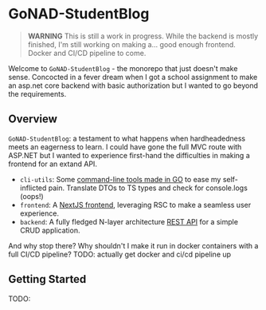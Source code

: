 # GoNAD-StudentBlog

> **WARNING** 
> This is still a work in progress.
> While the backend is mostly finished, I'm still working on making a... good enough frontend.
> Docker and CI/CD pipeline to come.

Welcome to `GoNAD-StudentBlog` - the monorepo that just doesn't make sense. Concocted in a fever dream when I got a school assignment to make an asp.net core backend with basic authorization but I wanted to go beyond the requirements. 

## Overview

`GoNAD-StudentBlog`: a testament to what happens when hardheadedness meets an eagerness to learn. I could have gone the full MVC route with ASP.NET but I wanted to experience first-hand the difficulties in making a frontend for an extand API.

- `cli-utils`: Some [command-line tools made in GO](./cli-utils/README.md) to ease my self-inflicted pain. Translate DTOs to TS types and check for console.logs (oops!)
- `frontend`: A [NextJS frontend](./frontend/README.md), leveraging RSC to make a seamless user experience.
- `backend`: A fully fledged N-layer architecture [REST API](./backend/README.md) for a simple CRUD application.

And why stop there? Why shouldn't I make it run in docker containers with a full CI/CD pipeline?
TODO: actually get docker and ci/cd pipeline up

## Getting Started

TODO:
